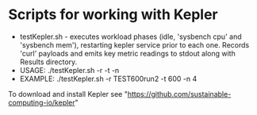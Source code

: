 # Scripts for working with Kepler
* testKepler.sh - executes workload phases (idle, 'sysbench cpu' and 'sysbench mem'), restarting kepler service prior to each one. Records 'curl' payloads and emits key metric readings to stdout along with Results directory.
* USAGE: ./testKepler.sh -r <resultsDir> -t <runtime> -n <numcpus>
* EXAMPLE: ./testKepler.sh -r TEST600run2 -t 600 -n 4

To download and install Kepler see "https://github.com/sustainable-computing-io/kepler"
